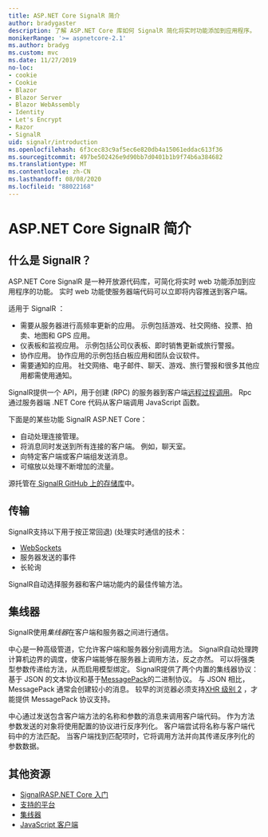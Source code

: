 ```yaml
---
title: ASP.NET Core SignalR 简介
author: bradygaster
description: 了解 ASP.NET Core 库如何 SignalR 简化将实时功能添加到应用程序。
monikerRange: '>= aspnetcore-2.1'
ms.author: bradyg
ms.custom: mvc
ms.date: 11/27/2019
no-loc:
- cookie
- Cookie
- Blazor
- Blazor Server
- Blazor WebAssembly
- Identity
- Let's Encrypt
- Razor
- SignalR
uid: signalr/introduction
ms.openlocfilehash: 6f3cec83c9af5ec6e820db4a15061eddac613f36
ms.sourcegitcommit: 497be502426e9d90bb7d0401b1b9f74b6a384682
ms.translationtype: MT
ms.contentlocale: zh-CN
ms.lasthandoff: 08/08/2020
ms.locfileid: "88022168"
---
```

# <a name="introduction-to-aspnet-core-no-locsignalr"></a>ASP.NET Core SignalR 简介

## <a name="what-is-no-locsignalr"></a>什么是 SignalR？

ASP.NET Core SignalR 是一种开放源代码库，可简化将实时 web 功能添加到应用程序的功能。 实时 web 功能使服务器端代码可以立即将内容推送到客户端。

适用于 SignalR ：

* 需要从服务器进行高频率更新的应用。 示例包括游戏、社交网络、投票、拍卖、地图和 GPS 应用。
* 仪表板和监视应用。 示例包括公司仪表板、即时销售更新或旅行警报。
* 协作应用。 协作应用的示例包括白板应用和团队会议软件。
* 需要通知的应用。 社交网络、电子邮件、聊天、游戏、旅行警报和很多其他应用都需使用通知。

SignalR提供一个 API，用于创建 (RPC) 的服务器到客户端[远程过程调用](https://wikipedia.org/wiki/Remote_procedure_call)。 Rpc 通过服务器端 .NET Core 代码从客户端调用 JavaScript 函数。

下面是的某些功能 SignalR ASP.NET Core：

* 自动处理连接管理。
* 将消息同时发送到所有连接的客户端。 例如，聊天室。
* 向特定客户端或客户端组发送消息。
* 可缩放以处理不断增加的流量。

源托管在[ SignalR GitHub 上的存储库](https://github.com/dotnet/AspNetCore/tree/master/src/SignalR)中。

## <a name="transports"></a>传输

SignalR支持以下用于按正常回退)  (处理实时通信的技术：

* [WebSockets](https://tools.ietf.org/html/rfc7118)
* 服务器发送的事件
* 长轮询

SignalR自动选择服务器和客户端功能内的最佳传输方法。

## <a name="hubs"></a>集线器

SignalR使用*集线器*在客户端和服务器之间进行通信。

中心是一种高级管道，它允许客户端和服务器分别调用方法。 SignalR自动处理跨计算机边界的调度，使客户端能够在服务器上调用方法，反之亦然。 可以将强类型参数传递给方法，从而启用模型绑定。 SignalR提供了两个内置的集线器协议：基于 JSON 的文本协议和基于[MessagePack](https://msgpack.org/)的二进制协议。  与 JSON 相比，MessagePack 通常会创建较小的消息。 较早的浏览器必须支持[XHR 级别 2](https://caniuse.com/#feat=xhr2) ，才能提供 MessagePack 协议支持。

中心通过发送包含客户端方法的名称和参数的消息来调用客户端代码。 作为方法参数发送的对象将使用配置的协议进行反序列化。 客户端尝试将名称与客户端代码中的方法匹配。 当客户端找到匹配项时，它将调用方法并向其传递反序列化的参数数据。

## <a name="additional-resources"></a>其他资源

* [SignalRASP.NET Core 入门](xref:tutorials/signalr)
* [支持的平台](xref:signalr/supported-platforms)
* [集线器](xref:signalr/hubs)
* [JavaScript 客户端](xref:signalr/javascript-client)
